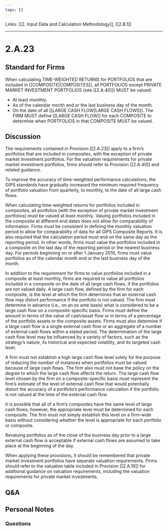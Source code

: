 ```yaml
---
tags: []
---
```

Links: [[2. Input Data and Calculation Methodology]], [[2.B.1]]
___
# 2.A.23
## Standard for Firms
When calculating TIME-WEIGHTED RETURNS for PORTFOLIOS that are included in [[COMPOSITE|COMPOSITES]], all PORTFOLIOS except PRIVATE MARKET INVESTMENT PORTFOLIOS (see [[2.A.40]]) MUST be valued:
- At least monthly.
- As of the calendar month end or the last business day of the month.
- On the date of all [[LARGE CASH FLOW|LARGE CASH FLOWS]]. The FIRM MUST define [[LARGE CASH FLOW]] for each COMPOSITE to determine when PORTFOLIOS in that COMPOSITE MUST be valued.
## Discussion
The requirements contained in Provision [[2.A.23]] apply to a firm’s portfolios that are included in composites, with the exception of private market investment portfolios. For the valuation requirements for private market investment portfolios, firms should refer to Provision [[2.A.40]] and related guidance.

To improve the accuracy of time-weighted performance calculations, the GIPS standards have gradually increased the minimum required frequency of portfolio valuation from quarterly, to monthly, to the date of all large cash flows.

When calculating time-weighted returns for portfolios included in composites, all portfolios (with the exception of private market investment portfolios) must be valued at least monthly. Valuing portfolios included in the composite at different end dates does not allow for comparability of information. Firms must be consistent in defining the monthly valuation period to allow for comparability of data for all GIPS Composite Reports. It is also required that the calculation period must end on the same day as the reporting period. In other words, firms must value the portfolios included in a composite on the last day of the reporting period or the nearest business day. For periods beginning on or after 1 January 2010, firms must value portfolios as of the calendar month end or the last business day of the month.

In addition to the requirement for firms to value portfolios included in a composite at least monthly, firms are required to value all portfolios included in a composite on the date of all large cash flows, if the portfolios are not valued daily. A large cash flow, defined by the firm for each composite, is the level at which the firm determines that an external cash flow may distort performance if the portfolio is not valued. The firm must determine in advance (i.e., on an ex ante basis) what is considered to be a large cash flow on a composite-specific basis. Firms must define the amount in terms of the value of cash/asset flow or in terms of a percentage of the portfolio assets or the composite assets. Firms must also determine if a large cash flow is a single external cash flow or an aggregate of a number of external cash flows within a stated period. The determination of the large cash flow level may be influenced by a variety of factors, such as the strategy’s nature, its historical and expected volatility, and its targeted cash level.

A firm must not establish a high large cash flow level solely for the purpose of reducing the number of instances when portfolios must be valued because of large cash flows. The firm also must not base the policy on the degree to which the large cash flow affects the return. The large cash flow level chosen by the firm on a composite-specific basis must represent the firm’s estimate of the level of external cash flow that would potentially distort the accuracy of a portfolio’s performance calculation if the portfolio is not valued at the time of the external cash flow.

It is possible that all of a firm’s composites have the same level of large cash flows; however, the appropriate level must be determined for each composite. The firm must not simply establish this level on a firm-wide basis without considering whether the level is appropriate for each portfolio or composite.

Revaluing portfolios as of the close of the business day prior to a large external cash flow is acceptable if external cash flows are assumed to take place at the beginning of the day.

When applying these provisions, it should be remembered that private market investment portfolios have separate valuation requirements. Firms should refer to the valuation table included in Provision [[2.A.19]] for additional guidance on valuation requirements, including the valuation requirements for private market investments.
## Q&A

## Personal Notes

### Questions